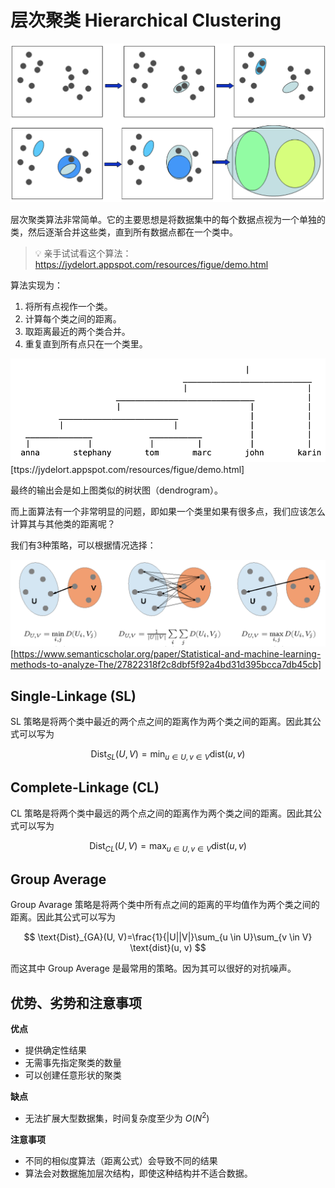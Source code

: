 # 层次聚类 Hierarchical Clustering

![](./img/hc.png)

层次聚类算法非常简单。它的主要思想是将数据集中的每个数据点视为一个单独的类，然后逐渐合并这些类，直到所有数据点都在一个类中。

> 💡 亲手试试看这个算法：<https://jydelort.appspot.com/resources/figue/demo.html>

算法实现为：

1. 将所有点视作一个类。
2. 计算每个类之间的距离。
3. 取距离最近的两个类合并。
4. 重复直到所有点只在一个类里。

![](./img/hc-output.png)
[ttps://jydelort.appspot.com/resources/figue/demo.html]

最终的输出会是如上图类似的树状图（dendrogram）。

而上面算法有一个非常明显的问题，即如果一个类里如果有很多点，我们应该怎么计算其与其他类的距离呢？

我们有3种策略，可以根据情况选择：

![](./img/hc-linkage.png)
[https://www.semanticscholar.org/paper/Statistical-and-machine-learning-methods-to-analyze-The/27822318f2c8dbf5f92a4bd31d395bcca7db45cb]

## Single-Linkage (SL)

SL 策略是将两个类中最近的两个点之间的距离作为两个类之间的距离。因此其公式可以写为

$$
\text{Dist}_{SL}(U, V)=\min_{u \in U, v \in V} \text{dist}(u, v)
$$

## Complete-Linkage (CL)

CL 策略是将两个类中最远的两个点之间的距离作为两个类之间的距离。因此其公式可以写为

$$
\text{Dist}_{CL}(U, V)=\max_{u \in U, v \in V} \text{dist}(u, v)
$$

## Group Average

Group Avarage 策略是将两个类中所有点之间的距离的平均值作为两个类之间的距离。因此其公式可以写为

$$
\text{Dist}_{GA}(U, V)=\frac{1}{|U||V|}\sum_{u \in U}\sum_{v \in V} \text{dist}(u, v)
$$

而这其中 Group Average 是最常用的策略。因为其可以很好的对抗噪声。

## 优势、劣势和注意事项

**优点**
- 提供确定性结果
- 无需事先指定聚类的数量
- 可以创建任意形状的聚类

**缺点**  
- 无法扩展大型数据集，时间复杂度至少为 $O(N^2)$

**注意事项**
- 不同的相似度算法（距离公式）会导致不同的结果
- 算法会对数据施加层次结构，即使这种结构并不适合数据。